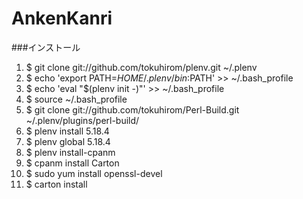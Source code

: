 AnkenKanri
==========

###インストール

1. $ git clone git://github.com/tokuhirom/plenv.git ~/.plenv
1. $ echo 'export PATH=$HOME/.plenv/bin:$PATH' >> ~/.bash_profile
1. $ echo 'eval "$(plenv init -)"' >> ~/.bash_profile
1. $ source ~/.bash_profile
2. $ git clone git://github.com/tokuhirom/Perl-Build.git ~/.plenv/plugins/perl-build/
1. $ plenv install 5.18.4
1. $ plenv global 5.18.4
1. $ plenv install-cpanm
1. $ cpanm install Carton
1. $ sudo yum install openssl-devel
1. $ carton install


